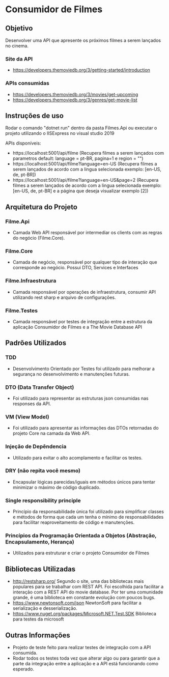 # Consumidor de Filmes

## Objetivo

Desenvolver uma API que apresente os próximos filmes a serem lançados no cinema.
### Site da API
  - https://developers.themoviedb.org/3/getting-started/introduction
### APIs consumidas
  - https://developers.themoviedb.org/3/movies/get-upcoming
  - https://developers.themoviedb.org/3/genres/get-movie-list

## Instruções de uso
Rodar o comando "dotnet run" dentro da pasta Filmes.Api ou executar o projeto utilizando o IISExpress no visual studio 2019

APIs disponíveis:
  - https://localhost:5001/api/filme (Recupera filmes a serem lançados com parametros default: language = pt-BR, pagina=1 e region = "")
  - https://localhost:5001/api/filme?language=en-US (Recupera filmes a serem lançados de acordo com a lingua selecionada exemplo: [en-US, de, pt-BR])
  - https://localhost:5001/api/filme?language=en-US&page=2 (Recupera filmes a serem lançados de acordo com a lingua selecionada exemplo: [en-US, de, pt-BR] e a página que deseja visualizar exemplo [2])

## Arquitetura do Projeto

### Filme.Api
   - Camada Web API responsável por intermediar os clients com as regras do negócio (Filme.Core). 
### Filme.Core
   - Camada de negócio, responsável por qualquer tipo de interação que corresponde ao negócio. Possui DTO, Services e Interfaces
### Filme.Infraestrutura
   - Camada responsável por operações de infraestrutura, consumir API utilizando rest sharp e arquivo de configurações.
### Filme.Testes
   - Camada responsável por testes de integração entre a estrutura da aplicação Consumidor de Filmes e a The Movie Database API

## Padrões Utilizados
### TDD
 - Desenvolvimento Orientado por Testes foi utilizado para melhorar a segurança no desenvolvimento e manutenções futuras.
### DTO (Data Transfer Object)
 - Foi utilizado para representar as estruturas json consumidas nas responses da API.
### VM (View Model) 
 - Foi utilizado para apresentar as informações das DTOs retornadas do projeto Core na camada da Web API.
### Injeção de Depêndencia
 - Utilizado para evitar o alto acomplamento e facilitar os testes.
### DRY (não repita você mesmo) 
 - Encapsular lógicas parecidas/iguais em métodos únicos para tentar minimizar o máximo de código duplicado.
### Single responsibility principle
 - Princípio da responsabilidade única foi utilizado para simplificar classes e métodos de forma que cada um tenha o mínimo de responsabilidades para facilitar reaproveitamento de código e manutenções. 
### Princípios da Programação Orientada a Objetos (Abstração, Encapsulamento, Herança)
  - Utilizados para estruturar e criar o projeto Consumidor de Filmes

## Bibliotecas Utilizadas
 - http://restsharp.org/
   Segundo o site, uma das bibliotecas mais populares para se trabalhar com REST API.
   Foi escolhida para facilitar a interação com a REST API do movie database. Por ter uma comunidade grande, é uma biblioteca em constante evolução com poucos bugs.
 - https://www.newtonsoft.com/json
   NewtonSoft para facilitar a serialização e desserialização.
 - https://www.nuget.org/packages/Microsoft.NET.Test.SDK
   Biblioteca para testes da microsoft
   
## Outras Informações
- Projeto de teste feito para realizar testes de integração com a API consumida. 
- Rodar todos os testes toda vez que alterar algo ou para garantir que a parte da integração entre a aplicação e a API está funcionando como esperado.


